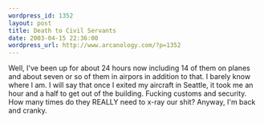 ```yaml
--- 
wordpress_id: 1352
layout: post
title: Death to Civil Servants
date: 2003-04-15 22:36:00
wordpress_url: http://www.arcanology.com/?p=1352
---
```

Well, I&apos;ve been up for about 24 hours now including 14 of them on planes and about seven or so of them in airpors in addition to that. I barely know where I am. I will say that once I exited my aircraft in Seattle, it took me an hour and a half to get out of the building. Fucking customs and security. How many times do they REALLY need to x-ray our shit? Anyway, I&apos;m back and cranky.